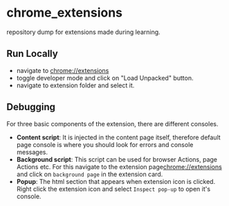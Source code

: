 # chrome_extensions
repository dump for extensions made during learning.

## Run Locally
- navigate to [chrome://extensions](chrome://extensions)
- toggle developer mode and click on "Load Unpacked" button.
- navigate to extension folder and select it.

## Debugging
For three basic components of the extension, there are different consoles.
- **Content script**: It is injected in the content page itself, therefore default page console is where you should look for errors and console messages.
- **Background script**: This script can be used for browser Actions, page Actions etc. For this navigate to the extension page[chrome://extensions](chrome://extensions) and click on `background page` in the extension card.
- **Popup**: The html section that appears when extension icon is clicked. Right click the extension icon and select `Inspect pop-up` to open it's console. 
